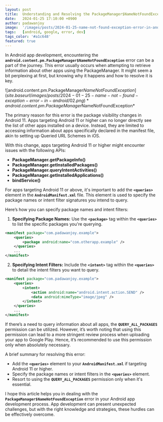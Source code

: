 ```yaml
---
layout: post
title:  Understanding and Resolving the PackageManager$NameNotFoundException Error in Android App Development
date:   2024-01-25 17:10:00 +0900
author: padawanjoy
image:  '/images/posts/2024-01-25-name-not-found-exception-error-in-android/01.jpg'
tags:   [android, google, error, dev]
tags_color: '#a1c648'
featured: true
---
```

In Android app development, encountering the **`android.content.pm.PackageManager$NameNotFoundException`** error can be a part of the journey. This error usually occurs when attempting to retrieve information about other apps using the PackageManager. It might seem a bit perplexing at first, but knowing why it happens and how to resolve it is key.

![android.content.pm.PackageManager$NameNotFoundException]({{site.baseurl}}/images/posts/2024-01-25-name-not-found-exception-error-in-android/02.png)
*android.content.pm.PackageManager$NameNotFoundException*

The primary reason for this error is the package visibility changes in Android 11. Apps targeting Android 11 or higher can no longer directly see the list of other apps installed on a device. Instead, they are limited to accessing information about apps specifically declared in the manifest file, akin to setting up Queried URL Schemes in iOS.

With this change, apps targeting Android 11 or higher might encounter issues with the following APIs:

* **PackageManager.getPackageInfo()**
* **PackageManager.getInstalledPackages()**
* **PackageManager.queryIntentActivities()**
* **PackageManager.getInstalledApplications()**
* **bindService()**

For apps targeting Android 11 or above, it's important to add the **`<queries>`** element in the **`AndroidManifest.xml`** file. This element is used to specify the package names or intent filter signatures you intend to query.

Here’s how you can specify package names and intent filters:

1. **Specifying Package Names:** Use the **`<package>`** tag within the **`<queries>`** to list the specific packages you're querying.

```xml
<manifest package="com.padawanjoy.example">
    <queries>
        <package android:name="com.otherapp.example" />
    </queries>
    ...
</manifest>
```

2. **Specifying Intent Filters:** Include the **`<intent>`** tag within the **`<queries>`** to detail the intent filters you want to query.

```xml
<manifest package="com.padawanjoy.example">
    <queries>
        <intent>
            <action android:name="android.intent.action.SEND" />
            <data android:mimeType="image/jpeg" />
        </intent>
    </queries>
    ...
</manifest>
```

If there’s a need to query information about all apps, the **`QUERY_ALL_PACKAGES`** permission can be utilized. However, it’s worth noting that using this permission can lead to a more stringent review process when uploading your app to Google Play. Hence, it’s recommended to use this permission only when absolutely necessary.

A brief summary for resolving this error:

* Add the **`<queries>`** element to your **`AndroidManifest.xml`** if targeting Android 11 or higher.
* Specify the package names or intent filters in the **`<queries>`** element.
* Resort to using the **`QUERY_ALL_PACKAGES`** permission only when it's essential.

I hope this article helps you in dealing with the **`PackageManager$NameNotFoundException`** error in your Android app development process. App development can present unexpected challenges, but with the right knowledge and strategies, these hurdles can be effectively overcome.